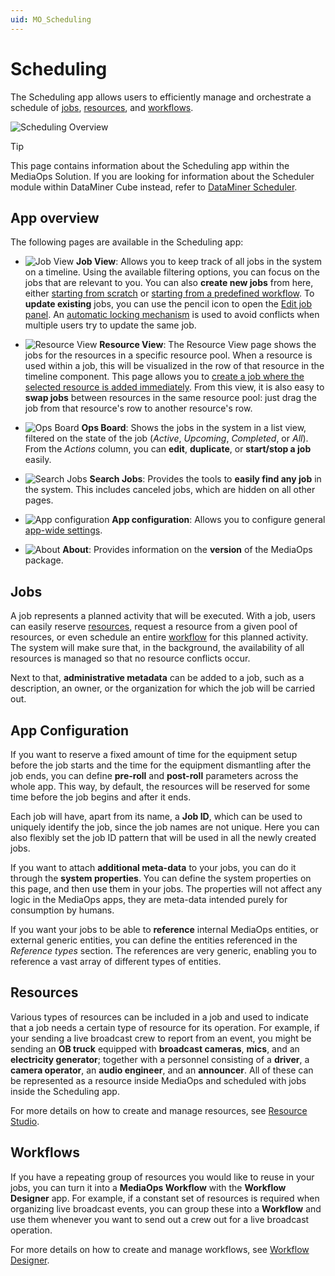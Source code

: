 ```yaml
---
uid: MO_Scheduling
---
```


# Scheduling

The Scheduling app allows users to efficiently manage and orchestrate a schedule of [jobs](#jobs), [resources](#resources), and [workflows](#workflows).

![Scheduling Overview](~/user-guide/images/Scheduling_Overview.png)

> [!TIP]
> This page contains information about the Scheduling app within the MediaOps Solution. If you are looking for information about the Scheduler module within DataMiner Cube instead, refer to [DataMiner Scheduler](xref:scheduler).

## App overview

The following pages are available in the Scheduling app:

- ![Job View](~/user-guide/images/Scheduling_Job_View.png) **Job View**: Allows you to keep track of all jobs in the system on a timeline. Using the available filtering options, you can focus on the jobs that are relevant to you. You can also **create new jobs** from here, either [starting from scratch](xref:SCH_Create_Job#from-scratch) or [starting from a predefined workflow](xref:SCH_Create_Job#starting-from-a-predefined-workflow). To **update existing** jobs, you can use the pencil icon to open the [Edit job panel](xref:SCH_Edit_Job). An [automatic locking mechanism](xref:MO_S_Job_Locking) is used to avoid conflicts when multiple users try to update the same job.

- ![Resource View](~/user-guide/images/Scheduling_Resource_View.png) **Resource View**: The Resource View page shows the jobs for the resources in a specific resource pool. When a resource is used within a job, this will be visualized in the row of that resource in the timeline component. This page allows you to [create a job where the selected resource is added immediately](xref:SCH_Create_Job#by-selecting-a-specific-resource). From this view, it is also easy to **swap jobs** between resources in the same resource pool: just drag the job from that resource's row to another resource's row.

- ![Ops Board](~/user-guide/images/Scheduling_Ops_Board.png) **Ops Board**: Shows the jobs in the system in a list view, filtered on the state of the job (*Active*, *Upcoming*, *Completed*, or *All*). From the *Actions* column, you can **edit**, **duplicate**, or **start/stop a job** easily.

- ![Search Jobs](~/user-guide/images/Scheduling_Search_Jobs.png) **Search Jobs**: Provides the tools to **easily find any job** in the system. This includes canceled jobs, which are hidden on all other pages.

- ![App configuration](~/user-guide/images/Scheduling_App_Configuration.png) **App configuration**: Allows you to configure general [app-wide settings](#app-configuration).

- ![About](~/user-guide/images/Scheduling_About.png) **About**: Provides information on the **version** of the MediaOps package.

## Jobs

A job represents a planned activity that will be executed. With a job, users can easily reserve [resources](#resources), request a resource from a given pool of resources, or even schedule an entire [workflow](#workflows) for this planned activity. The system will make sure that, in the background, the availability of all resources is managed so that no resource conflicts occur.

Next to that, **administrative metadata** can be added to a job, such as a description, an owner, or the organization for which the job will be carried out.

## App Configuration

If you want to reserve a fixed amount of time for the equipment setup before the job starts and the time for the equipment dismantling after the job ends, you can define **pre-roll** and **post-roll** parameters across the whole app. This way, by default, the resources will be reserved for some time before the job begins and after it ends.

Each job will have, apart from its name, a **Job ID**, which can be used to uniquely identify the job, since the job names are not unique. Here you can also flexibly set the job ID pattern that will be used in all the newly created jobs.

If you want to attach **additional meta-data** to your jobs, you can do it through the **system properties**. You can define the system properties on this page, and then use them in your jobs. The properties will not affect any logic in the MediaOps apps, they are meta-data intended purely for consumption by humans.

If you want your jobs to be able to **reference** internal MediaOps entities, or external generic entities, you can define the entities referenced in the *Reference types* section. The references are very generic, enabling you to reference a vast array of different types of entities.

## Resources

Various types of resources can be included in a job and used to indicate that a job needs a certain type of resource for its operation. For example, if your sending a live broadcast crew to report from an event, you might be sending an **OB truck** equipped with **broadcast cameras**, **mics**, and an **electricity generator**; together with a personnel consisting of a **driver**, a **camera operator**, an **audio engineer**, and an **announcer**. All of these can be represented as a resource inside MediaOps and scheduled with jobs inside the Scheduling app.

For more details on how to create and manage resources, see [Resource Studio](xref:MO_Resource_Studio).

## Workflows

If you have a repeating group of resources you would like to reuse in your jobs, you can turn it into a **MediaOps Workflow** with the **Workflow Designer** app. For example, if a constant set of resources is required when organizing live broadcast events, you can group these into a **Workflow** and use them whenever you want to send out a crew out for a live broadcast operation.

For more details on how to create and manage workflows, see [Workflow Designer](xref:MO_Workflow_Designer).
